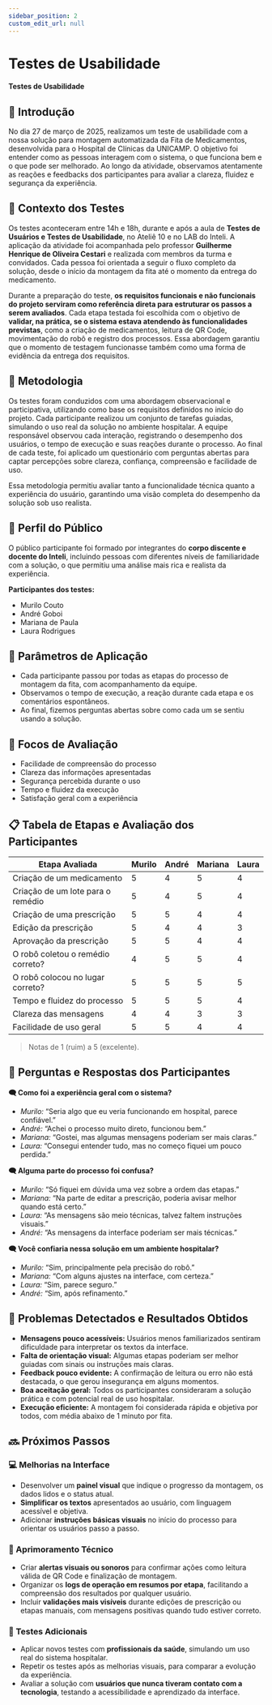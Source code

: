 ```yaml
---
sidebar_position: 2
custom_edit_url: null
---
```


# Testes de Usabilidade 

#### Testes de Usabilidade 

## 🧭 Introdução

No dia 27 de março de 2025, realizamos um teste de usabilidade com a nossa solução para montagem automatizada da Fita de Medicamentos, desenvolvida para o Hospital de Clínicas da UNICAMP. O objetivo foi entender como as pessoas interagem com o sistema, o que funciona bem e o que pode ser melhorado. Ao longo da atividade, observamos atentamente as reações e feedbacks dos participantes para avaliar a clareza, fluidez e segurança da experiência.

## 🔎 Contexto dos Testes

Os testes aconteceram entre 14h e 18h, durante e após a aula de **Testes de Usuários e Testes de Usabilidade**, no Ateliê 10 e no LAB do Inteli. A aplicação da atividade foi acompanhada pelo professor **Guilherme Henrique de Oliveira Cestari** e realizada com membros da turma e convidados. Cada pessoa foi orientada a seguir o fluxo completo da solução, desde o início da montagem da fita até o momento da entrega do medicamento.

Durante a preparação do teste, **os requisitos funcionais e não funcionais do projeto serviram como referência direta para estruturar os passos a serem avaliados**. Cada etapa testada foi escolhida com o objetivo de **validar, na prática, se o sistema estava atendendo às funcionalidades previstas**, como a criação de medicamentos, leitura de QR Code, movimentação do robô e registro dos processos. Essa abordagem garantiu que o momento de testagem funcionasse também como uma forma de evidência da entrega dos requisitos.

## 🧪 Metodologia
Os testes foram conduzidos com uma abordagem observacional e participativa, utilizando como base os requisitos definidos no início do projeto. Cada participante realizou um conjunto de tarefas guiadas, simulando o uso real da solução no ambiente hospitalar. A equipe responsável observou cada interação, registrando o desempenho dos usuários, o tempo de execução e suas reações durante o processo. Ao final de cada teste, foi aplicado um questionário com perguntas abertas para captar percepções sobre clareza, confiança, compreensão e facilidade de uso.

Essa metodologia permitiu avaliar tanto a funcionalidade técnica quanto a experiência do usuário, garantindo uma visão completa do desempenho da solução sob uso realista.

## 👥 Perfil do Público

O público participante foi formado por integrantes do **corpo discente e docente do Inteli**, incluindo pessoas com diferentes níveis de familiaridade com a solução, o que permitiu uma análise mais rica e realista da experiência.

**Participantes dos testes:**
- Murilo Couto  
- André Goboi  
- Mariana de Paula  
- Laura Rodrigues  

## 🧷 Parâmetros de Aplicação

- Cada participante passou por todas as etapas do processo de montagem da fita, com acompanhamento da equipe.
- Observamos o tempo de execução, a reação durante cada etapa e os comentários espontâneos.
- Ao final, fizemos perguntas abertas sobre como cada um se sentiu usando a solução.

## 🎯 Focos de Avaliação

- Facilidade de compreensão do processo  
- Clareza das informações apresentadas  
- Segurança percebida durante o uso  
- Tempo e fluidez da execução  
- Satisfação geral com a experiência  

## 📋 Tabela de Etapas e Avaliação dos Participantes

| Etapa Avaliada                      | Murilo | André | Mariana | Laura |
|-------------------------------------|--------|--------|---------|--------|
| Criação de um medicamento           | 5      | 4      | 5       | 4      |
| Criação de um lote para o remédio   | 5      | 4      | 5       | 4      |
| Criação de uma prescrição           | 5      | 5      | 4       | 4      |
| Edição da prescrição                | 5      | 4      | 4       | 3      |
| Aprovação da prescrição             | 5      | 5      | 4       | 4      |
| O robô coletou o remédio correto?   | 4      | 5      | 5       | 4      |
| O robô colocou no lugar correto?    | 5      | 5      | 5       | 5      |
| Tempo e fluidez do processo         | 5      | 5      | 5       | 4      |
| Clareza das mensagens               | 4      | 4      | 3       | 3      |
| Facilidade de uso geral             | 5      | 5      | 4       | 4      |

> Notas de 1 (ruim) a 5 (excelente).

## 💬 Perguntas e Respostas dos Participantes

**🗨️ Como foi a experiência geral com o sistema?**  
- *Murilo:* “Seria algo que eu veria funcionando em hospital, parece confiável.”  
- *André:* “Achei o processo muito direto, funcionou bem.”  
- *Mariana:* “Gostei, mas algumas mensagens poderiam ser mais claras.”  
- *Laura:* “Consegui entender tudo, mas no começo fiquei um pouco perdida.”

**🗨️ Alguma parte do processo foi confusa?**  
- *Murilo:* “Só fiquei em dúvida uma vez sobre a ordem das etapas.”  
- *Mariana:* “Na parte de editar a prescrição, poderia avisar melhor quando está certo.”  
- *Laura:* “As mensagens são meio técnicas, talvez faltem instruções visuais.”
- *André:* “As mensagens da interface poderiam ser mais técnicas.” 

**🗨️ Você confiaria nessa solução em um ambiente hospitalar?**  
- *Murilo:* “Sim, principalmente pela precisão do robô.”  
- *Mariana:* “Com alguns ajustes na interface, com certeza.”  
- *Laura:* “Sim, parece seguro.”
- *André:* “Sim, após refinamento.” 

## 🚧 Problemas Detectados e Resultados Obtidos

- **Mensagens pouco acessíveis:** Usuários menos familiarizados sentiram dificuldade para interpretar os textos da interface.
- **Falta de orientação visual:** Algumas etapas poderiam ser melhor guiadas com sinais ou instruções mais claras.
- **Feedback pouco evidente:** A confirmação de leitura ou erro não está destacada, o que gerou insegurança em alguns momentos.
- **Boa aceitação geral:** Todos os participantes consideraram a solução prática e com potencial real de uso hospitalar.
- **Execução eficiente:** A montagem foi considerada rápida e objetiva por todos, com média abaixo de 1 minuto por fita.

## 🔜 Próximos Passos

### 💻 Melhorias na Interface

- Desenvolver um **painel visual** que indique o progresso da montagem, os dados lidos e o status atual.
- **Simplificar os textos** apresentados ao usuário, com linguagem acessível e objetiva.
- Adicionar **instruções básicas visuais** no início do processo para orientar os usuários passo a passo.

### 🧠 Aprimoramento Técnico

- Criar **alertas visuais ou sonoros** para confirmar ações como leitura válida de QR Code e finalização de montagem.
- Organizar os **logs de operação em resumos por etapa**, facilitando a compreensão dos resultados por qualquer usuário.
- Incluir **validações mais visíveis** durante edições de prescrição ou etapas manuais, com mensagens positivas quando tudo estiver correto.

### 🔁 Testes Adicionais

- Aplicar novos testes com **profissionais da saúde**, simulando um uso real do sistema hospitalar.
- Repetir os testes após as melhorias visuais, para comparar a evolução da experiência.
- Avaliar a solução com **usuários que nunca tiveram contato com a tecnologia**, testando a acessibilidade e aprendizado da interface.

